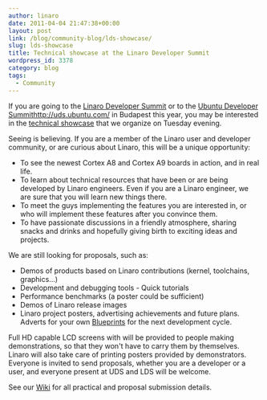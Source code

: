 ```yaml
---
author: linaro
date: 2011-04-04 21:47:38+00:00
layout: post
link: /blog/community-blog/lds-showcase/
slug: lds-showcase
title: Technical showcase at the Linaro Developer Summit
wordpress_id: 3378
category: blog
tags:
  - Community
---
```


If you are going to the [Linaro Developer Summit](https://wiki-archive.linaro.org/Events/2011-05-LDS/) or to the [Ubuntu Developer Summit]()http://uds.ubuntu.com/ in Budapest this year, you may be interested in the [technical showcase](https://wiki-archive.linaro.org/Events/2011-05-LDS/Showcase) that we organize on Tuesday evening.

Seeing is believing. If you are a member of the Linaro user and developer community, or are curious about Linaro, this will be a unique opportunity:

- To see the newest Cortex A8 and Cortex A9 boards in action, and in real life.
- To learn about technical resources that have been or are being developed by Linaro engineers. Even if you are a Linaro engineer, we are sure that you will learn new things there.
- To meet the guys implementing the features you are interested in, or who will implement these features after you convince them.
- To have passionate discussions in a friendly atmosphere, sharing snacks and drinks and hopefully giving birth to exciting ideas and projects.

We are still looking for proposals, such as:

- Demos of products based on Linaro contributions (kernel, toolchains, graphics...)
- Development and debugging tools - Quick tutorials
- Performance benchmarks (a poster could be sufficient)
- Demos of Linaro release images
- Linaro project posters, advertising achievements and future plans. Adverts for your own [Blueprints](https://blueprints.launchpad.net/linaro) for the next development cycle.

Full HD capable LCD screens with will be provided to people making demonstrations, so that they won't have to carry them by themselves. Linaro will also take care of printing posters provided by demonstrators. Everyone is invited to send proposals, whether you are a developer or a user, and everyone present at UDS and LDS will be welcome.

See our [Wiki](https://wiki-archive.linaro.org/Events/2011-05-LDS) for all practical and proposal submission details.
